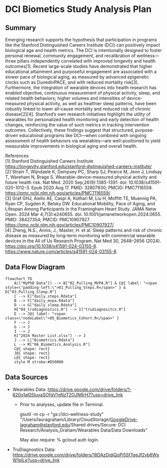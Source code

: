# DCI Biometics Study Analysis Plan

## Summary
Emerging research supports the hypothesis that participation in programs like the Stanford Distinguished Careers Institute (DCI) can positively impact biological age and health metrics. The DCI is intentionally designed to foster personal renewal, community engagement, and recalibration of wellness—three pillars independently correlated with improved longevity and health outcomes[1]. Recent large-scale studies have demonstrated that higher educational attainment and purposeful engagement are associated with a slower pace of biological aging, as measured by advanced epigenetic clocks such as DunedinPACE, and with reduced mortality risk[3]. Furthermore, the integration of wearable devices into health research has enabled objective, continuous measurement of physical activity, sleep, and related health behaviors; higher volumes and intensities of device-measured physical activity, as well as healthier sleep patterns, have been robustly linked to lower all-cause mortality and reduced risk of chronic disease[2][4]. Stanford’s own research initiatives highlight the utility of wearables for personalized health monitoring and early detection of health changes, reinforcing the value of such metrics in tracking intervention outcomes. Collectively, these findings suggest that structured, purpose-driven educational programs like DCI—when combined with ongoing assessment of health behaviors via wearables—are well-positioned to yield measurable improvements in biological aging and overall health.

References  
[1] Stanford Distinguished Careers Institute https://longevity.stanford.edu/stanford-distinguished-careers-institute/  
[2] Strain T, Wijndaele K, Dempsey PC, Sharp SJ, Pearce M, Jeon J, Lindsay T, Wareham N, Brage S. Wearable-device-measured physical activity and future health risk. Nat Med. 2020 Sep;26(9):1385-1391. doi: 10.1038/s41591-020-1012-3. Epub 2020 Aug 17. PMID: 32807930; PMCID: PMC7116559. https://pmc.ncbi.nlm.nih.gov/articles/PMC7116559/  
[3] Graf GHJ, Aiello AE, Caspi A, Kothari M, Liu H, Moffitt TE, Muennig PA, Ryan CP, Sugden K, Belsky DW. Educational Mobility, Pace of Aging, and Lifespan Among Participants in the Framingham Heart Study. JAMA Netw Open. 2024 Mar 4;7(3):e240655. doi: 10.1001/jamanetworkopen.2024.0655. PMID: 38427354; PMCID: PMC10907927. https://pmc.ncbi.nlm.nih.gov/articles/PMC10907927/  
[4] Zheng, N.S., Annis, J., Master, H. et al. Sleep patterns and risk of chronic disease as measured by long-term monitoring with commercial wearable devices in the All of Us Research Program. Nat Med 30, 2648–2656 (2024). https://doi.org/10.1038/s41591-024-03155-8. https://www.nature.com/articles/s41591-024-03155-8  

## Data Flow Diagram

```mermaid
flowchart TD
    A(["MyPhD Data"]) --> B["02_Pulling_MVPA.R"] & C@{ label: "<span style=\"padding-left:\">01_Pulling_Steps.R</span>" } & D["03_Pulling_Sleep.R"]
    C --> E["daily.steps.Rdata"]
    B --> F["daily_mvpa.Rdata"]
    D --> G["daily_sleep.Rdata"]
    H["04_trudiagnostics.R"] --> I["trudiagnositcs.R"]
    E --> J@{ label: "<span class=\"nodeLabel\">05_Biometics_Cohort.R</span>" }
    F --> J
    G --> J
    I --> J
    K["2024 Master List.xlsx"] --> J
    J --> L["Biometrics.Rdata"]
    L --> M["06_Biometics_Analysis.R"]
    C@{ shape: rect}
    J@{ shape: rect}
    L@{ shape: rect}
    style M stroke:#D50000

```
## Data Sources

- Wearables Data: https://drive.google.com/drive/folders/1-620o1al0SIuvaSOfgV1gNzT2OJN6rH7?usp=drive_link
  - Prior to analyses, update file in Terminal.
    
      gsutil -m cp -r "gs://dci-wellness-study" "/Users/lauragraham/Library/CloudStorage/GoogleDrive-lagraham@stanford.edu/Shared drives/Secure: DCI Research/Analysis_Graham/Wearables Data/Data Downloads"
    
      May also require: % gcloud auth login. 

- TruDiagnostics Data: https://drive.google.com/drive/folders/18DAzDidiQoPj5Sf7qeJf2vb6WxW1plLe?usp=drive_link
